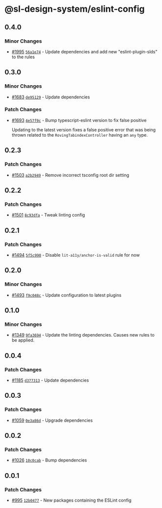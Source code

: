 # @sl-design-system/eslint-config

## 0.4.0

### Minor Changes

- [#1995](https://github.com/sl-design-system/components/pull/1995) [`56a1e74`](https://github.com/sl-design-system/components/commit/56a1e74af0c814f8138301238e65b75f231a6330) - Update dependencies and add new "eslint-plugin-slds" to the rules

## 0.3.0

### Minor Changes

- [#1683](https://github.com/sl-design-system/components/pull/1683) [`de95129`](https://github.com/sl-design-system/components/commit/de951293157d273600e9f5bd97dd25cb21ce6d69) - Update dependencies

### Patch Changes

- [#1693](https://github.com/sl-design-system/components/pull/1693) [`4e57f9c`](https://github.com/sl-design-system/components/commit/4e57f9c60835a07db45f74fde73a3bf13b6abe51) - Bump typescript-eslint version to fix false positive

  Updating to the latest version fixes a false positive error that
  was being thrown related to the `RovingTabindexController` having an `any` type.

## 0.2.3

### Patch Changes

- [#1503](https://github.com/sl-design-system/components/pull/1503) [`a2b2949`](https://github.com/sl-design-system/components/commit/a2b2949c147e00fae634493a051277f19d168ed2) - Remove incorrect tsconfig root dir setting

## 0.2.2

### Patch Changes

- [#1501](https://github.com/sl-design-system/components/pull/1501) [`8c93dfa`](https://github.com/sl-design-system/components/commit/8c93dfa700101f7f1712cbb669cd5086f32d7aa7) - Tweak linting config

## 0.2.1

### Patch Changes

- [#1494](https://github.com/sl-design-system/components/pull/1494) [`5f5c990`](https://github.com/sl-design-system/components/commit/5f5c990e109c6f8e5ae27b1298c5e5610431e225) - Disable `lit-a11y/anchor-is-valid` rule for now

## 0.2.0

### Minor Changes

- [#1493](https://github.com/sl-design-system/components/pull/1493) [`f9c048c`](https://github.com/sl-design-system/components/commit/f9c048cc4c53ad52c377f8c27f8b2aed5adcf596) - Update configuration to latest plugins

## 0.1.0

### Minor Changes

- [#1349](https://github.com/sl-design-system/components/pull/1349) [`9fa3694`](https://github.com/sl-design-system/components/commit/9fa369409b87ad66f7be0809ace5cb5a02e79e5c) - Update the linting dependencies. Causes new rules to be applied.

## 0.0.4

### Patch Changes

- [#1185](https://github.com/sl-design-system/components/pull/1185) [`d377313`](https://github.com/sl-design-system/components/commit/d377313f5e5a9c3b3931732a5aa0f598ceabb29d) - Update dependencies

## 0.0.3

### Patch Changes

- [#1059](https://github.com/sl-design-system/components/pull/1059) [`0e3a86d`](https://github.com/sl-design-system/components/commit/0e3a86dff0f29fd56b507c4f2a77e73559f7207c) - Upgrade dependencies

## 0.0.2

### Patch Changes

- [#1026](https://github.com/sl-design-system/components/pull/1026) [`10c0cab`](https://github.com/sl-design-system/components/commit/10c0cabf69a1c2561a3ce459ed0ac67c7ae1bd6b) - Bump dependencies

## 0.0.1

### Patch Changes

- [#995](https://github.com/sl-design-system/components/pull/995) [`12b0477`](https://github.com/sl-design-system/components/commit/12b0477da1f7ce615269b228a6fceb7cb8c6b4f5) - New packages containing the ESLint config
